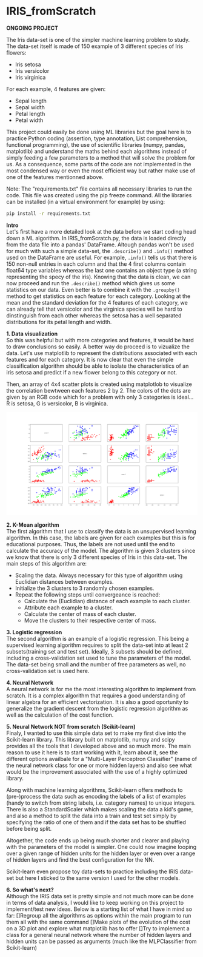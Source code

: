 # IRIS_fromScratch

__ONGOING PROJECT__

The Iris data-set is one of the simpler machine learning problem to study.
The data-set itself is made of 150 example of 3 different species of Iris flowers:
  - Iris setosa
  - Iris versicolor
  - Iris virginica
  
For each example, 4 features are given:
 - Sepal length
 - Sepal width
 - Petal length
 - Petal width
   
This project could easily be done using ML libraries but the goal here is to practice Python coding (assertion, type annotation, List comprehension, functional programming), the use of scientific libraries (numpy, pandas, matplotlib) and understand the maths behind each algorithms instead of simply feeding a few parameters to a method that will solve the problem for us.
As a consequence, some parts of the code are not implemented in the most condensed way or even the most efficient way but rather make use of one of the features mentionned above.

Note: The "requirements.txt" file contains all necessary libraries to run the code. This file was created using the pip freeze command. All the libraries can be installed (in a virtual environment for example) by using:

```bash
pip install -r requirements.txt
```
**Intro**<br />
Let's first have a more detailed look at the data before we start coding head down a ML algorithm. In IRIS_fromScratch.py, the data is loaded directly from the data file into a pandas' DataFrame. Altough pandas won't be used for much with such a simple data-set, the ```.describe()``` and ```.info()``` method used on the DataFrame are useful.
For example, ```.info()``` tells us that there is 150 non-null entries in each column and that the 4 first columns contain float64 type variables whereas the last one contains an object type (a string representing the specy of the iris).
Knowing that the data is clean, we can now proceed and run the ```.describe()``` method which gives us some statistics on our data. Even better is to combine it with the ```.groupby()``` method to get statistics on each feature for each category.
Looking at the mean and the standard deviation for the 4 features of each category, we can already tell that versicolor and the virginica species will be hard to dinstinguish from each other whereas the setosa has a well separated distributions for its petal length and width.

**1. Data visualization**<br />
So this was helpful but with more categories and features, it would be hard to draw conclusions so easily. A better way do proceed is to vizualize the data. Let's use matplotlib to represent the distributions associated with each features and for each category.
It is now clear that even the simple classification algorithm should be able to isolate the characteristics of an iris setosa and predict if a new flower belong to this category or not.

Then, an array of 4x4 scatter plots is created using matplotlob to visualize the correlation bewtween each features 2 by 2. The colors of the dots are given by an RGB code which for a problem with only 3 categories is ideal... R is setosa, G is versicolor, B is virginica.

![Scatter plots](https://github.com/ArnaudL-IT/IRIS_fromScratch/blob/master/IMG/Figure_1.png)

**2. K-Mean algorithm**<br />
The first algorithm that I use to classify the data is an unsupervised learning algorithm. In this case, the labels are given for each examples but this is for educational purposes. Thus, the labels are not used until the end to calculate the accuracy of the model.
The algorithm is given 3 clusters since we know that there is only 3 different species of Iris in this data-set.
The main steps of this algorithm are:
 - Scaling the data. Always necessary for this type of algorithm using Euclidian distances between examples.
 - Initialize the 3 clusters to 3 randomly chosen examples.
 - Repeat the following steps until convergeance is reached:
   - Calculate the (Euclidian) distance of each example to each cluster.
   - Attribute each example to a cluster.
   - Calculate the center of mass of each cluster.
   - Move the clusters to their respective center of mass.

**3. Logistic regression**<br />
The second algorithm is an example of a logistic regression. This being a supervised learning algorithm requires to split the data-set into at least 2 subsets(training set and test set). Ideally, 3 subsets should be defined, including a cross-validation set used to tune the parameters of the model. The data-set being small and the number of free parameters as well, no cross-validation set is used here.

**4. Neural Network**<br />
A neural network is for me the most interesting algorithm to implement from scratch. It is a complex algorithm that requires a good understanding of linear algebra for an efficient vectorization. It is also a good oportunity to generalize the gradient descent from the logistic regression algorithm as well as the calculation of the cost function.

**5. Neural Network NOT from scratch (Scikit-learn)**<br />
Finaly, I wanted to use this simple data set to make my first dive into the Scikit-learn library. This library built on matplotlib, numpy and scipy provides all the tools that I developed above and so much more. The main reason to use it here is to start working with it, learn about it, see the different options availbale for a "Multi-Layer Perceptron Classifier" (name of the neural network class for one or more hidden layers) and also see what would be the improvement associated with the use of a highly optimized library.

Along with machine learning algorithms, Scikit-learn offers methods to (pre-)process the data such as encoding the labels of a list of examples (handy to switch from string labels, i.e. category names) to unique integers. There is also a StandardScaler which makes scaling the data a kid's game, and also a method to split the data into a train and test set simply by specifying the ratio of one of them and if the data set has to be shuffled before being split.

Altogether, the code ends up being much shorter and clearer and playing with the parameters of the model is simpler. One could now imagine looping over a given range of hidden units for the hidden layer or even over a range of hidden layers and find the best configuration for the NN.

Scikit-learn even propose toy data-sets to practice including the IRIS data-set but here I sticked to the same version I used for the other models.

**6. So what's next?**<br />
Although the IRIS data set is pretty simple and not much more can be done in terms of data analysis, I would like to keep working on this project to implement/test new ideas. Below is a starting list of what I have in mind so far:
[]Regroup all the algorithms as options within the main program to run them all with the same command
[]Make plots of the evolution of the cost on a 3D plot and explore what matplotlib has to offer
[]Try to implement a class for a general neural network where the number of hidden layers and hidden units can be passed as arguments (much like the MLPClassifier from Scikit-learn)
